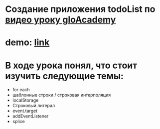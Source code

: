 # Создание приложения todoList по [видео уроку gloAcademy](https://www.youtube.com/watch?v=6A51fI5QoUM)
# demo: [link](https://nillks.github.io/todoList-v1)
# В ходе урока понял, что стоит изучить следующие темы:
* for each
* шаблонные строки / строковая интерполяция
* localStorage
* Строковый литерал
* event.target
* addEventListener
* splice
